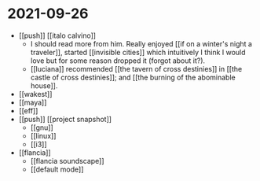 # 2021-09-26

- [[push]] [[italo calvino]]
  - I should read more from him. Really enjoyed [[if on a winter's night a traveler]], started [[invisible cities]] which intuitively I think I would love but for some reason dropped it (forgot about it?).
  - [[luciana]] recommended [[the tavern of cross destinies]] in [[the castle of cross destinies]]; and [[the burning of the abominable house]].
- [[wakest]]
- [[maya]]
- [[eff]]
- [[push]] [[project snapshot]]
  - [[gnu]]
  - [[linux]]
  - [[i3]]
- [[flancia]]
  - [[flancia soundscape]]
  - [[default mode]]
